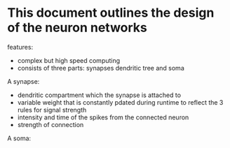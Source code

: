 # This document outlines the design of the neuron networks

features:
- complex but high speed computing
- consists of three parts: synapses dendritic tree and soma

A synapse:
- dendritic compartment which the synapse is attached to
- variable weight that is constantly pdated during runtime to reflect the 3 rules for signal strength
- intensity and time of the spikes from the connected neuron
- strength of connection

A soma:

